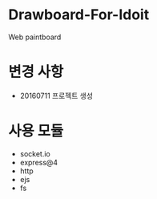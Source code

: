 # Drawboard-For-Idoit
Web paintboard

# 변경 사항
 - 20160711 프로젝트 생성

# 사용 모듈
 - socket.io
 - express@4
 - http
 - ejs
 - fs
